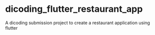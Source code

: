 # dicoding_flutter_restaurant_app
A dicoding submission project to create a restaurant application using flutter
